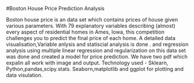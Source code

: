 #Boston House Price Prediction Analysis

Boston house price is an data set which contains prices of house given various parameters.
With 79 explanatory variables describing (almost) every aspect of residential homes in Ames, Iowa, this competition challenges you to predict the final price of each home.
A detailed data visualisation,Variable anlysis and statiscial analysis is done .
and regression analysis using multiple linear regression and regularization on this data set was done and created a model for price prediction.
We have two pdf which expalin all work with image and output.
Technology used - Sklearn, Python,pandas,scipy.stats.
Seaborn,matplotlib and ggplot for plotting and data visulation.

